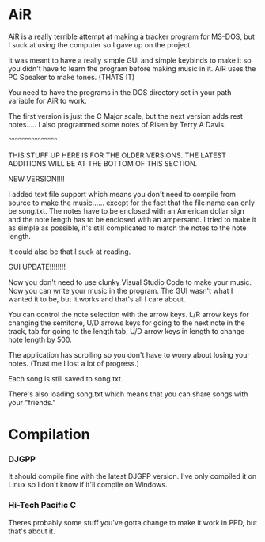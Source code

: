 # AiR
AiR is a really terrible attempt at making a tracker program for MS-DOS, but I suck at using the computer so I gave up on the project.

It was meant to have a really simple GUI and simple keybinds to make it so you didn't have to learn the program before making music in it.
AiR uses the PC Speaker to make tones. (THATS IT)

You need to have the programs in the DOS directory set in your path variable for AiR to work.

The first version is just the C Major scale, but the next version adds rest notes..... I also programmed some notes of Risen by Terry A Davis.

^^^^^^^^^^^^^^^

THIS STUFF UP HERE IS FOR THE OLDER VERSIONS. THE LATEST ADDITIONS WILL BE AT THE BOTTOM OF THIS SECTION.

NEW VERSION!!!!

I added text file support which means you don't need to compile from source to make the music...... except for the fact that the file name can only be song.txt.
The notes have to be enclosed with an American dollar sign and the note length has to be enclosed with an ampersand. I tried to make it as simple as possible, it's still complicated to match the notes to the note length.

It could also be that I suck at reading.

GUI UPDATE!!!!!!!!

Now you don't need to use clunky Visual Studio Code to make your music. Now you can write your music in the program.
The GUI wasn't what I wanted it to be, but it works and that's all I care about.

You can control the note selection with the arrow keys. L/R arrow keys for changing the semitone, U/D arrows keys for going to the next note in the track, tab for going to the length tab, U/D arrow keys in length to change note length by 500.

The application has scrolling so you don't have to worry about losing your notes. (Trust me I lost a lot of progress.)

Each song is still saved to song.txt.

There's also loading song.txt which means that you can share songs with your "friends."

# Compilation
### DJGPP
It should compile fine with the latest DJGPP version. I've only compiled it on Linux so I don't know if it'll compile on Windows.
### Hi-Tech Pacific C
Theres probably some stuff you've gotta change to make it work in PPD, but that's about it.
